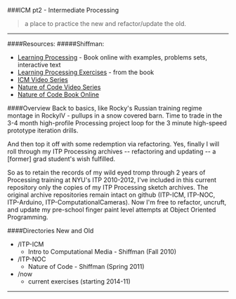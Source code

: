 ###ICM pt2 - Intermediate Processing
> a place to practice the new and refactor/update the old.
___________________________

####Resources:
#####Shiffman:
- [Learning Processing] - Book online with examples, problems sets, interactive text
- [Learning Processing Exercises] - from the book
- [ICM Video Series]
- [Nature of Code Video Series]
- [Nature of Code Book Online]

####Overview 
Back to basics, like Rocky's Russian training regime montage in RockyIV - pullups in a snow covered barn.  Time to trade in the 3-4 month high-profile Processing project loop for the 3 minute high-speed prototype iteration drills. 

And then top it off with some redemption via refactoring.  Yes, finally I will roll through my ITP Processing archives -- refactoring and updating --  a [former] grad student's wish fulfilled.  

So as to retain the records of my wild eyed tromp through 2 years of Processing training at NYU's ITP 2010-2012, I've included in this current repository only the copies of my ITP Processing sketch archives.  The original archive repositories remain intact on github (ITP-ICM, ITP-NOC, ITP-Arduino, ITP-ComputationalCameras).  Now I'm free to refactor, uncruft, and update my pre-school finger paint level attempts at Object Oriented Programming.



####Directories New and Old
- /ITP-ICM 
     - Intro to Computational Media - Shiffman (Fall 2010)
- /ITP-NOC
     - Nature of Code - Shiffman (Spring 2011)
- /now
     - current exercises (starting 2014-11)

_________________________________

[Learning Processing]:http://www.learningprocessing.com/     
[Learning Processing Exercises]:http://www.learningprocessing.com/exercises/
[ICM Video Series]:http://icm.shiffman.net/
[Nature of Code Video Series]:http://video.natureofcode.com/
[Nature of Code Book Online]:http://natureofcode.com/book/